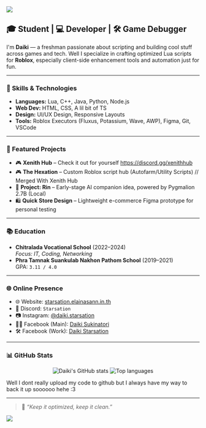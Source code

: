 <img src="https://capsule-render.vercel.app/api?type=waving&color=0:1a1a1a,100:2b2b2b&height=180&section=header&text=Hey%20there,%20I'm%20Daiki!&fontSize=30&fontColor=ffffff&animation=fadeIn" />

## 🎓 Student | 💻 Developer | 🛠️ Game Debugger

I'm **Daiki** — a freshman passionate about scripting and building cool stuff across games and tech. Well I specialize in crafting optimized Lua scripts for **Roblox**, especially client-side enhancement tools and automation just for fun.

---

### 🧰 Skills & Technologies

- **Languages:** Lua, C++, Java, Python, Node.js  
- **Web Dev:** HTML, CSS, A lil bit of TS
- **Design:** UI/UX Design, Responsive Layouts  
- **Tools:** Roblox Executors (Fluxus, Potassium, Wave, AWP), Figma, Git, VSCode

---

### 🚀 Featured Projects
- 🎮 **Xenith Hub** – Check it out for yourself https://discord.gg/xenithhub
- 🎮 **The Hexation** – Custom Roblox script hub (Autofarm/Utility Scripts)  // Merged With Xenith Hub
- 🧠 **Project: Rin** – Early-stage AI companion idea, powered by Pygmalion 2.7B (Local)
- 🛍️ **Quick Store Design** – Lightweight e-commerce Figma prototype for personal testing

---

### 📚 Education

- **Chitralada Vocational School** (2022–2024)  
  _Focus: IT, Coding, Networking_  
- **Phra Tamnak Suankulab Nakhon Pathom School** (2019–2021)  
  GPA: `3.11 / 4.0`

---

### 🌐 Online Presence

- 🌐 Website: [starsation.elainasann.in.th](https://starsation.elainasann.in.th)  
- 💬 Discord: `Starsation`  
- 📷 Instagram: [@daiki.starsation](https://www.instagram.com/daiki.starsation)  
- 🧑‍💼 Facebook (Main): [Daiki Sukinatori](https://www.facebook.com/share/18WkqTZi7V/)  
- 🛠️ Facebook (Work): [Daiki Starsation](https://www.facebook.com/share/165dBsbuQV/)

---

### 📊 GitHub Stats

<p align="center">
  <img src="https://github-readme-stats.vercel.app/api?username=StarsationX&show_icons=true&theme=tokyonight" alt="Daiki's GitHub stats" />
  <img src="https://github-readme-stats.vercel.app/api/top-langs/?username=StarsationX&layout=compact&theme=tokyonight" alt="Top languages" />
</p>
Well I dont really upload my code to github but I always have my way to back it up soooooo hehe :3

---

> 🧠 _“Keep it optimized, keep it clean.”_

<img src="https://capsule-render.vercel.app/api?type=waving&color=0:1a1a1a,100:2b2b2b&height=120&section=footer" />
